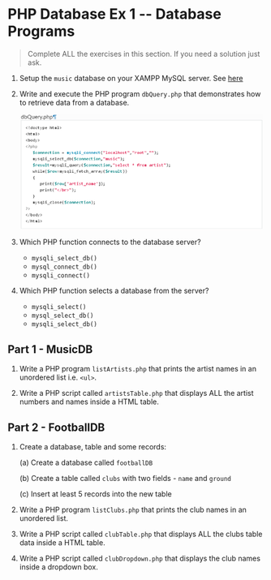 # PHP Database Ex 1 -- Database Programs

> Complete ALL the exercises in this section.  If you need a solution just ask.

1.	Setup the ``music`` database on your XAMPP MySQL server.  See [here](https://raw.githubusercontent.com/barcaxi/CSAD2017/master/files/music.sql)

1.	Write and execute the PHP program ``dbQuery.php`` that demonstrates how to retrieve data from a database.		

	![alt text](../images/dbQuery_php.png "DB Query")
	

1.	Which PHP function connects to the database server?

	- ``mysqli_select_db()``
	- ``mysql_connect_db()``
	- ``mysqli_connect()``
	
	
1.	Which PHP function selects a database from the server?

	- ``mysqli_select()``
	- ``mysql_select_db()``
	- ``mysqli_select_db()``


## Part 1 - MusicDB

1.	Write a PHP program ``listArtists.php`` that prints the artist names in an unordered list i.e. ``<ul>``.

1.	Write a PHP script called ``artistsTable.php`` that displays ALL the artist numbers and names inside a HTML table.



## Part 2 - FootballDB

1.	Create a database, table and some records:

	(a)	Create a database called ``footballDB``

	(b)	Create a table called ``clubs`` with two fields - ``name`` and ``ground``

	(c)	Insert at least 5 records into the new table
	

1.	Write a PHP program ``listClubs.php`` that prints the club names in an unordered list.


1.	Write a PHP script called ``clubTable.php`` that displays ALL the clubs table data inside a HTML table.


1.	Write a PHP script called ``clubDropdown.php`` that displays the club names inside a dropdown box.
